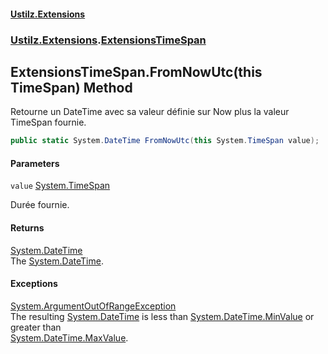 #### [Ustilz.Extensions](index.md 'index')
### [Ustilz.Extensions](Ustilz.Extensions.md 'Ustilz.Extensions').[ExtensionsTimeSpan](Ustilz.Extensions.ExtensionsTimeSpan.md 'Ustilz.Extensions.ExtensionsTimeSpan')

## ExtensionsTimeSpan.FromNowUtc(this TimeSpan) Method

Retourne un DateTime avec sa valeur définie sur Now plus la valeur TimeSpan fournie.

```csharp
public static System.DateTime FromNowUtc(this System.TimeSpan value);
```
#### Parameters

<a name='Ustilz.Extensions.ExtensionsTimeSpan.FromNowUtc(thisSystem.TimeSpan).value'></a>

`value` [System.TimeSpan](https://docs.microsoft.com/en-us/dotnet/api/System.TimeSpan 'System.TimeSpan')

Durée fournie.

#### Returns
[System.DateTime](https://docs.microsoft.com/en-us/dotnet/api/System.DateTime 'System.DateTime')  
The [System.DateTime](https://docs.microsoft.com/en-us/dotnet/api/System.DateTime 'System.DateTime').

#### Exceptions

[System.ArgumentOutOfRangeException](https://docs.microsoft.com/en-us/dotnet/api/System.ArgumentOutOfRangeException 'System.ArgumentOutOfRangeException')  
The resulting [System.DateTime](https://docs.microsoft.com/en-us/dotnet/api/System.DateTime 'System.DateTime') is less than [System.DateTime.MinValue](https://docs.microsoft.com/en-us/dotnet/api/System.DateTime.MinValue 'System.DateTime.MinValue') or greater than  
[System.DateTime.MaxValue](https://docs.microsoft.com/en-us/dotnet/api/System.DateTime.MaxValue 'System.DateTime.MaxValue').